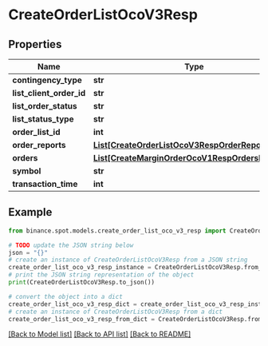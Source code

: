 # CreateOrderListOcoV3Resp


## Properties

Name | Type | Description | Notes
------------ | ------------- | ------------- | -------------
**contingency_type** | **str** |  | [optional] 
**list_client_order_id** | **str** |  | [optional] 
**list_order_status** | **str** |  | [optional] 
**list_status_type** | **str** |  | [optional] 
**order_list_id** | **int** |  | [optional] 
**order_reports** | [**List[CreateOrderListOcoV3RespOrderReportsInner]**](CreateOrderListOcoV3RespOrderReportsInner.md) |  | [optional] 
**orders** | [**List[CreateMarginOrderOcoV1RespOrdersInner]**](CreateMarginOrderOcoV1RespOrdersInner.md) |  | [optional] 
**symbol** | **str** |  | [optional] 
**transaction_time** | **int** |  | [optional] 

## Example

```python
from binance.spot.models.create_order_list_oco_v3_resp import CreateOrderListOcoV3Resp

# TODO update the JSON string below
json = "{}"
# create an instance of CreateOrderListOcoV3Resp from a JSON string
create_order_list_oco_v3_resp_instance = CreateOrderListOcoV3Resp.from_json(json)
# print the JSON string representation of the object
print(CreateOrderListOcoV3Resp.to_json())

# convert the object into a dict
create_order_list_oco_v3_resp_dict = create_order_list_oco_v3_resp_instance.to_dict()
# create an instance of CreateOrderListOcoV3Resp from a dict
create_order_list_oco_v3_resp_from_dict = CreateOrderListOcoV3Resp.from_dict(create_order_list_oco_v3_resp_dict)
```
[[Back to Model list]](../README.md#documentation-for-models) [[Back to API list]](../README.md#documentation-for-api-endpoints) [[Back to README]](../README.md)


